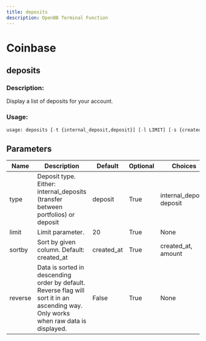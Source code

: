 ```yaml
---
title: deposits
description: OpenBB Terminal Function
---
```


# Coinbase

## deposits

### Description: 

Display a list of deposits for your account.

### Usage: 
```python
usage: deposits [-t {internal_deposit,deposit}] [-l LIMIT] [-s {created_at,amount}] [-r]
```

## Parameters

| Name | Description | Default | Optional | Choices |
| ---- | ----------- | ------- | -------- | ------- |
| type | Deposit type. Either: internal_deposits (transfer between portfolios) or deposit | deposit | True | internal_deposit, deposit |
| limit | Limit parameter. | 20 | True | None |
| sortby | Sort by given column. Default: created_at | created_at | True | created_at, amount |
| reverse | Data is sorted in descending order by default. Reverse flag will sort it in an ascending way. Only works when raw data is displayed. | False | True | None |


